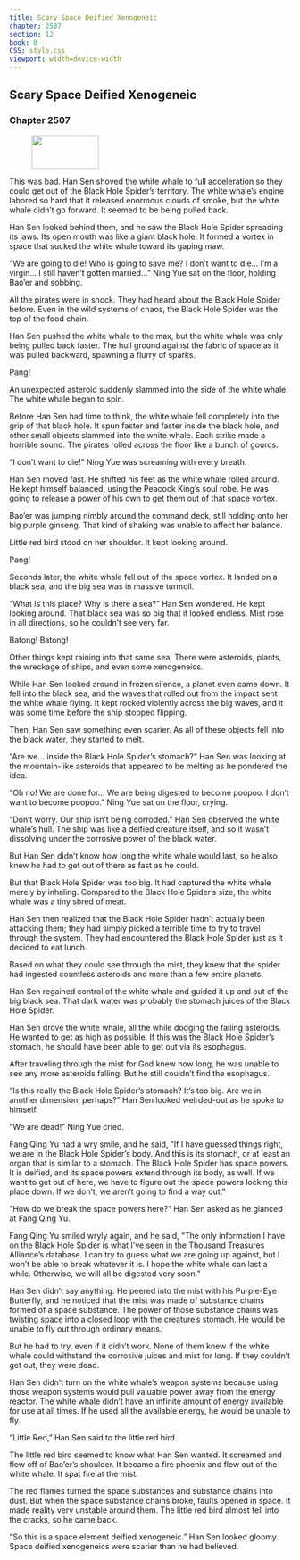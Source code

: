 ```yaml
---
title: Scary Space Deified Xenogeneic
chapter: 2507
section: 12
book: 8
CSS: style.css
viewport: width=device-width
---
```


## Scary Space Deified Xenogeneic

### Chapter 2507

<figure>
	<img src="../Images/gem.gif" alt="" id="gem" width="120" height="60" />
</figure>

This was bad. Han Sen shoved the white whale to full acceleration so they could get out of the Black Hole Spider’s territory. The white whale’s engine labored so hard that it released enormous clouds of smoke, but the white whale didn’t go forward. It seemed to be being pulled back.

Han Sen looked behind them, and he saw the Black Hole Spider spreading its jaws. Its open mouth was like a giant black hole. It formed a vortex in space that sucked the white whale toward its gaping maw.

“We are going to die! Who is going to save me? I don’t want to die… I’m a virgin… I still haven’t gotten married…” Ning Yue sat on the floor, holding Bao’er and sobbing.

All the pirates were in shock. They had heard about the Black Hole Spider before. Even in the wild systems of chaos, the Black Hole Spider was the top of the food chain.

Han Sen pushed the white whale to the max, but the white whale was only being pulled back faster. The hull ground against the fabric of space as it was pulled backward, spawning a flurry of sparks.

Pang!

An unexpected asteroid suddenly slammed into the side of the white whale. The white whale began to spin.

Before Han Sen had time to think, the white whale fell completely into the grip of that black hole. It spun faster and faster inside the black hole, and other small objects slammed into the white whale. Each strike made a horrible sound. The pirates rolled across the floor like a bunch of gourds.

“I don’t want to die!” Ning Yue was screaming with every breath.

Han Sen moved fast. He shifted his feet as the white whale rolled around. He kept himself balanced, using the Peacock King’s soul robe. He was going to release a power of his own to get them out of that space vortex.

Bao’er was jumping nimbly around the command deck, still holding onto her big purple ginseng. That kind of shaking was unable to affect her balance.

Little red bird stood on her shoulder. It kept looking around.

Pang!

Seconds later, the white whale fell out of the space vortex. It landed on a black sea, and the big sea was in massive turmoil.

“What is this place? Why is there a sea?” Han Sen wondered. He kept looking around. That black sea was so big that it looked endless. Mist rose in all directions, so he couldn’t see very far.

Batong! Batong!

Other things kept raining into that same sea. There were asteroids, plants, the wreckage of ships, and even some xenogeneics.

While Han Sen looked around in frozen silence, a planet even came down. It fell into the black sea, and the waves that rolled out from the impact sent the white whale flying. It kept rocked violently across the big waves, and it was some time before the ship stopped flipping.

Then, Han Sen saw something even scarier. As all of these objects fell into the black water, they started to melt.

“Are we… inside the Black Hole Spider’s stomach?” Han Sen was looking at the mountain-like asteroids that appeared to be melting as he pondered the idea.

“Oh no! We are done for… We are being digested to become poopoo. I don’t want to become poopoo.” Ning Yue sat on the floor, crying.

“Don’t worry. Our ship isn’t being corroded.” Han Sen observed the white whale’s hull. The ship was like a deified creature itself, and so it wasn’t dissolving under the corrosive power of the black water.

But Han Sen didn’t know how long the white whale would last, so he also knew he had to get out of there as fast as he could.

But that Black Hole Spider was too big. It had captured the white whale merely by inhaling. Compared to the Black Hole Spider’s size, the white whale was a tiny shred of meat.

Han Sen then realized that the Black Hole Spider hadn’t actually been attacking them; they had simply picked a terrible time to try to travel through the system. They had encountered the Black Hole Spider just as it decided to eat lunch.

Based on what they could see through the mist, they knew that the spider had ingested countless asteroids and more than a few entire planets.

Han Sen regained control of the white whale and guided it up and out of the big black sea. That dark water was probably the stomach juices of the Black Hole Spider.

Han Sen drove the white whale, all the while dodging the falling asteroids. He wanted to get as high as possible. If this was the Black Hole Spider’s stomach, he should have been able to get out via its esophagus.

After traveling through the mist for God knew how long, he was unable to see any more asteroids falling. But he still couldn’t find the esophagus.

“Is this really the Black Hole Spider’s stomach? It’s too big. Are we in another dimension, perhaps?” Han Sen looked weirded-out as he spoke to himself.

“We are dead!” Ning Yue cried.

Fang Qing Yu had a wry smile, and he said, “If I have guessed things right, we are in the Black Hole Spider’s body. And this is its stomach, or at least an organ that is similar to a stomach. The Black Hole Spider has space powers. It is deified, and its space powers extend through its body, as well. If we want to get out of here, we have to figure out the space powers locking this place down. If we don’t, we aren’t going to find a way out.”

“How do we break the space powers here?” Han Sen asked as he glanced at Fang Qing Yu.

Fang Qing Yu smiled wryly again, and he said, “The only information I have on the Black Hole Spider is what I’ve seen in the Thousand Treasures Alliance’s database. I can try to guess what we are going up against, but I won’t be able to break whatever it is. I hope the white whale can last a while. Otherwise, we will all be digested very soon.”

Han Sen didn’t say anything. He peered into the mist with his Purple-Eye Butterfly, and he noticed that the mist was made of substance chains formed of a space substance. The power of those substance chains was twisting space into a closed loop with the creature’s stomach. He would be unable to fly out through ordinary means.

But he had to try, even if it didn’t work. None of them knew if the white whale could withstand the corrosive juices and mist for long. If they couldn’t get out, they were dead.

Han Sen didn’t turn on the white whale’s weapon systems because using those weapon systems would pull valuable power away from the energy reactor. The white whale didn’t have an infinite amount of energy available for use at all times. If he used all the available energy, he would be unable to fly.

“Little Red,” Han Sen said to the little red bird.

The little red bird seemed to know what Han Sen wanted. It screamed and flew off of Bao’er’s shoulder. It became a fire phoenix and flew out of the white whale. It spat fire at the mist.

The red flames turned the space substances and substance chains into dust. But when the space substance chains broke, faults opened in space. It made reality very unstable around them. The little red bird almost fell into the cracks, so he came back.

“So this is a space element deified xenogeneic.” Han Sen looked gloomy. Space deified xenogeneics were scarier than he had believed.